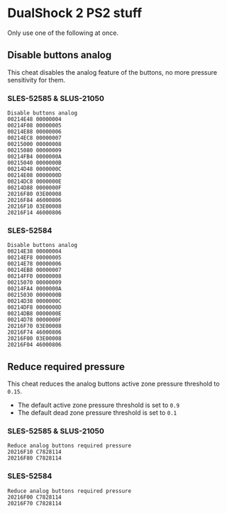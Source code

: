 # DualShock 2 PS2 stuff

Only use one of the following at once.

## Disable buttons analog

This cheat disables the analog feature of the buttons, no more pressure sensitivity for them.

### SLES-52585 & SLUS-21050
```
Disable buttons analog
00214E48 00000004
00214F08 00000005
00214E88 00000006
00214EC8 00000007
00215000 00000008
00215080 00000009
00214FB4 0000000A
00215040 0000000B
00214D48 0000000C
00214E08 0000000D
00214DC8 0000000E
00214D88 0000000F
20216F80 03E00008
20216F84 46000806
20216F10 03E00008
20216F14 46000806
```

### SLES-52584
```
Disable buttons analog
00214E38 00000004
00214EF8 00000005
00214E78 00000006
00214EB8 00000007
00214FF0 00000008
00215070 00000009
00214FA4 0000000A
00215030 0000000B
00214D38 0000000C
00214DF8 0000000D
00214DB8 0000000E
00214D78 0000000F
20216F70 03E00008
20216F74 46000806
20216F00 03E00008
20216F04 46000806
```

## Reduce required pressure

This cheat reduces the analog buttons active zone pressure threshold to `0.15`.

- The default active zone pressure threshold is set to `0.9`
- The default dead zone pressure threshold is set to `0.1`

### SLES-52585 & SLUS-21050
```
Reduce analog buttons required pressure
20216F10 C7828114
20216F80 C7828114
```

### SLES-52584
```
Reduce analog buttons required pressure
20216F00 C7828114
20216F70 C7828114
```
